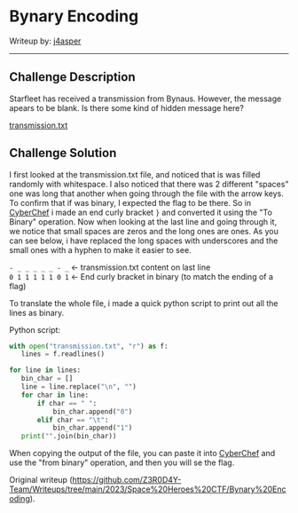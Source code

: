 # Bynary Encoding

Writeup by: [j4asper](https://github.com/j4asper)

---

## Challenge Description

Starfleet has received a transmission from Bynaus. However, the message apears
to be blank. Is there some kind of hidden message here?

[transmission.txt](./files/transmission.txt)

## Challenge Solution

I first looked at the transmission.txt file, and noticed that is was filled
randomly with whitespace. I also noticed that there was 2 different "spaces"
one was long that another when going through the file with the arrow keys. To
confirm that if was binary, I expected the flag to be there. So in
[CyberChef](https://gchq.github.io/CyberChef/) i made an end curly bracket `}`
and converted it using the "To Binary" operation. Now when looking at the last
line and going through it, we notice that small spaces are zeros and the long
ones are ones. As you can see below, i have replaced the long spaces with
underscores and the small ones with a hyphen to make it easier to see.

`- _ _ _ _ _ - _` <- transmission.txt content on last line  
`0 1 1 1 1 1 0 1` <- End curly bracket in binary (to match the ending of a
flag)  

To translate the whole file, i made a quick python script to print out all the
lines as binary.

Python script:

```py  
with open("transmission.txt", "r") as f:  
   lines = f.readlines()

for line in lines:  
   bin_char = []  
   line = line.replace("\n", "")  
   for char in line:  
       if char == " ":  
           bin_char.append("0")  
       elif char == "\t":  
           bin_char.append("1")  
   print("".join(bin_char))

```

When copying the output of the file, you can paste it into
[CyberChef](https://gchq.github.io/CyberChef/) and use the "from binary"
operation, and then you will se the flag.  

Original writeup
(https://github.com/Z3R0D4Y-Team/Writeups/tree/main/2023/Space%20Heroes%20CTF/Bynary%20Encoding).